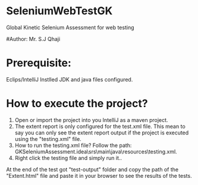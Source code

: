 # SeleniumWebTestGK
Global Kinetic Selenium Assessment for web testing

#Author: Mr. S.J Qhaji


Prerequisite:
===================
Eclips/IntelliJ Instlled
JDK and java files configured.



How to execute the project?
=========================================

1) Open or import the project into you IntelliJ as a maven project.
2) The extent report is only configured for the test.xml file. This mean to say you can only see the extent report output if the project is executed using the "testing.xml" file.
3) How to run the testing.xml file? Follow the path: GKSeleniumAssessment\.idea\srs\main\java\resources\testing.xml.
4) Right click the testing file and simply run it..

At the end of the test got "test-output" folder and copy the path of the "Extent.html" file and paste it in your browser to see the results of the tests.



